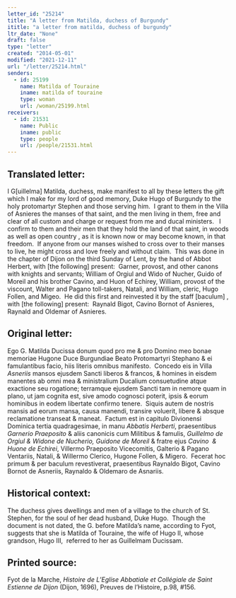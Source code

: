 ```yaml
---
letter_id: "25214"
title: "A letter from Matilda, duchess of Burgundy"
ititle: "a letter from matilda, duchess of burgundy"
ltr_date: "None"
draft: false
type: "letter"
created: "2014-05-01"
modified: "2021-12-11"
url: "/letter/25214.html"
senders:
  - id: 25199
    name: Matilda of Touraine
    iname: matilda of touraine
    type: woman
    url: /woman/25199.html
receivers:
  - id: 21531
    name: Public
    iname: public
    type: people
    url: /people/21531.html
---
```

<h2> Translated letter:</h2><p>I G[uillelma] Matilda, duchess, make manifest to all by these letters the gift which I make for my lord of good memory, Duke Hugo of Burgundy to the holy protomartyr Stephen and those serving him.&nbsp; I grant to them in the Villa of Asnieres the manses of that saint, and the men living in them, free and clear of all custom and charge or request from me and ducal ministers.&nbsp;&nbsp; I confirm to them and their men that they hold the land of that saint, in woods as well as open country , as it is known now or may become known, in that freedom.&nbsp; If anyone from our manses wished to cross over to their manses to live, he might cross and love freely and without claim.&nbsp; This was done in the chapter of Dijon on the third Sunday of Lent, by the hand of Abbot Herbert, with [the following] present:&nbsp; Garner, provost, and other canons with knights and servants; William of Orgiul and Wido of Nucher, Guido of Moreil and his brother Cavino, and Huon of Echirey, William, provost of the viscount, Walter and Pagano toll-takers, Natali, and William, cleric, Hugo Follen, and Migeo.&nbsp; He did this first and reinvested it by the staff [baculum] , with [the following] present:&nbsp; Raynald Bigot, Cavino Bornot of Asnieres, Raynald and Oldemar of Asnieres.</p><h2 class="mt-4"> Original letter:</h2><p>Ego G. Matilda Ducissa donum quod pro me &amp; pro Domino meo bonae memoriae Hugone Duce Burgundiae Beato Protomartyri Stephano &amp; ei famulantibus facio, hiis literis omnibus manifesto.&nbsp; Concedo eis in Villa <i>Asneriis </i>mansos ejusdem Sancti liberos &amp; francos, &amp; homines in eisdem manentes ab omni mea &amp; ministralium Ducalium consuetudine atque exactione seu rogatione; terramque ejusdem Sancti tam in nemore quam in plano, ut jam cognita est, sive amodo cognosci poterit, ipsis &amp; eorum hominibus in eodem libertate confirmo tenere.&nbsp; Siquis autem de nostris mansis ad eorum mansa, causa manendi, transire voluerit, libere &amp; absque reclamatione transeat &amp; maneat.&nbsp; Factum est in capitulo Divionensi Dominica tertia quadragesimae, in manu <i>Abbatis Herberti</i>, praesentibus <i>Garnerio Praeposito</i> &amp; aliis canonicis cum Militibus &amp; famulis, <i>Guillelmo de Orgiul &amp; Widone de Nucherio, Guidone de Moreil</i> &amp; fratre ejus <i>Cavino&nbsp; &amp; Huone de Echirei</i>, Villermo Praeposito Vicecomitis, Galterio &amp; Pagano Ventariis, Natali, &amp; Willermo Clerico, Hugone Follen, &amp; Migero.&nbsp; Fecerat hoc primum &amp; per baculum revestiverat, praesentibus Raynaldo Bigot, Cavino Bornot de Asneriis, Raynaldo &amp; Oldemaro de Asnariis.</p><h2 class="mt-4"> Historical context:</h2><p>The duchess gives dwellings and men of a village to the church of St. Stephen, for the soul of her dead husband, Duke Hugo.&nbsp; Though the document is not dated, the G. before Matilda’s name, according to Fyot, suggests that she is Matilda of Touraine, the wife of Hugo II, whose grandson, Hugo III, &nbsp;referred to her as Guillelmam Ducissam.&nbsp;</p><h2 class="mt-4"> Printed source:</h2><p>Fyot de la Marche, <em>Histoire de L’Eglise Abbatiale et Collégiale de Saint Estienne de Dijon</em> (Dijon, 1696), Preuves de l’Histoire, p.98, #156.</p>